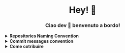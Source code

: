 <div align='center'><h1> Hey! 👋</h1></div>
<div align='center'> <h3>Ciao dev 🤖 benvenuto a bordo!</h3></div>

<details>
<summary><b>Repositories Naming Convention </b></summary>
<code>PSI</code> + nome in 🥙 Kebab-case 👉 <code>PSI-il-mio-repository</code>
</details>
<details>
<summary><b>Commit messages convention  </b></summary>

Tutti i messaggi di commit dovrebbero seguire la specifica [Conventional Commits](https://www.conventionalcommits.org/en/v1.0.0/)

```
<type>[optional scope]: <description>

[optional body]

[optional footer(s)]

````
>- **fix**: a commit of the type fix patches a bug in your codebase (this correlates with PATCH in Semantic Versioning).
>- **feat**: a commit of the type feat introduces a new feature to the codebase (this correlates with MINOR in Semantic Versioning).
>- **BREAKING CHANGE**: a commit that has a footer BREAKING CHANGE:, or appends a ! after the type/scope, introduces a breaking API change (correlating with MAJOR in Semantic Versioning). A BREAKING CHANGE >can be part of commits of any type.
>types other than fix: and feat: are allowed, for example @commitlint/config-conventional (based on the the Angular convention) recommends build:, chore:, ci:, docs:, style:, refactor:, perf:, test:, and >others.

es 👉 `commit -m 'fix(): bug bla bla bla'`



</details>
<details>
<summary><b>Come cotribuire </b></summary>

Seguire  [GitHub flow](https://docs.github.com/en/get-started/quickstart/github-flow) o  [Git flow](https://www.atlassian.com/git/tutorials/comparing-workflows/gitflow-workflow#:~:text=Gitflow%20is%20a%20legacy%20Git,software%20development%20and%20DevOps%20practices.)


</details>